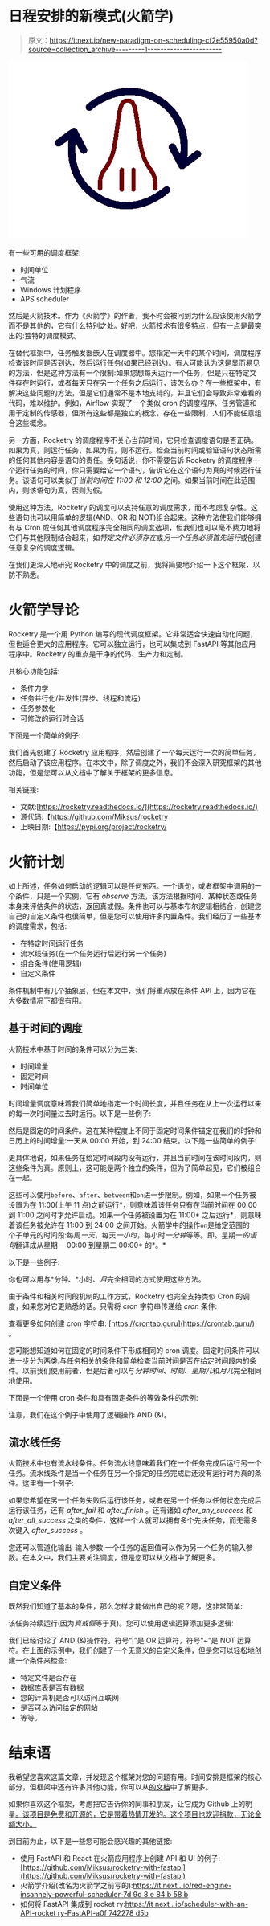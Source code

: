 # 日程安排的新模式(火箭学)

> 原文：<https://itnext.io/new-paradigm-on-scheduling-cf2e55950a0d?source=collection_archive---------1----------------------->

![](img/493031ecd870014f4500c993d0ff9d55.png)

有一些可用的调度框架:

*   时间单位
*   气流
*   Windows 计划程序
*   APS scheduler

然后是火箭技术。作为《火箭学》的作者，我不时会被问到为什么应该使用火箭学而不是其他的，它有什么特别之处。好吧，火箭技术有很多特点，但有一点是最突出的:独特的调度模式。

在替代框架中，任务触发器嵌入在调度器中。您指定一天中的某个时间，调度程序检查该时间是否到达，然后运行任务(如果已经到达)。有人可能认为这是显而易见的方法，但是这种方法有一个限制:如果您想每天运行一个任务，但是只在特定文件存在时运行，或者每天只在另一个任务之后运行，该怎么办？在一些框架中，有解决这些问题的方法，但是它们通常不是本地支持的，并且它们会导致非常难看的代码，难以维护。例如，Airflow 实现了一个类似 cron 的调度程序、任务管道和用于定制的传感器，但所有这些都是独立的概念，存在一些限制，人们不能任意组合这些概念。

另一方面，Rocketry 的调度程序不关心当前时间，它只检查调度语句是否正确。如果为真，则运行任务，如果为假，则不运行。检查当前时间或验证语句状态所需的任何其他内容是语句的责任。换句话说，你不需要告诉 Rocketry 的调度程序一个运行任务的时间，你只需要给它一个语句，告诉它在这个语句为真的时候运行任务。该语句可以类似于*当前时间在 11:00 和 12:00* 之间。如果当前时间在此范围内，则该语句为真，否则为假。

使用这种方法，Rocketry 的调度可以支持任意的调度需求，而不考虑复杂性。这些语句也可以用简单的逻辑(AND、OR 和 NOT)组合起来。这种方法使我们能够拥有与 Cron 或任何其他调度程序完全相同的调度选项，但我们也可以毫不费力地将它们与其他限制结合起来，如*特定文件必须存在*或*另一个任务必须首先运行*或创建任意复杂的调度逻辑。

在我们更深入地研究 Rocketry 中的调度之前，我将简要地介绍一下这个框架，以防不熟悉。

# 火箭学导论

Rocketry 是一个用 Python 编写的现代调度框架。它非常适合快速自动化问题，但也适合更大的应用程序。它可以独立运行，也可以集成到 FastAPI 等其他应用程序中。Rocketry 的重点是干净的代码、生产力和定制。

其核心功能包括:

*   条件力学
*   任务并行化/并发性(异步、线程和流程)
*   任务参数化
*   可修改的运行时会话

下面是一个简单的例子:

我们首先创建了 Rocketry 应用程序，然后创建了一个每天运行一次的简单任务，然后启动了该应用程序。在本文中，除了调度之外，我们不会深入研究框架的其他功能，但是您可以从文档中了解关于框架的更多信息。

相关链接:

*   文献:[https://rocketry.readthedocs.io/](https://rocketry.readthedocs.io/)
*   源代码:【https://github.com/Miksus/rocketry 
*   上映日期:【https://pypi.org/project/rocketry/ 

# 火箭计划

如上所述，任务如何启动的逻辑可以是任何东西。一个语句，或者框架中调用的一个条件，只是一个实例，它有 *observe* 方法，该方法根据时间、某种状态或任务本身来评估条件的状态，返回真或假。条件也可以与基本布尔逻辑相结合，创建您自己的自定义条件也很简单，但是您可以使用许多内置条件。我们经历了一些基本的调度需求，包括:

*   在特定时间运行任务
*   流水线任务(在一个任务运行后运行另一个任务)
*   组合条件(使用逻辑)
*   自定义条件

条件机制中有几个抽象层，但在本文中，我们将重点放在条件 API 上，因为它在大多数情况下都很有用。

## 基于时间的调度

火箭技术中基于时间的条件可以分为三类:

*   时间增量
*   固定时间
*   时间单位

时间增量调度意味着我们简单地指定一个时间长度，并且任务在从上一次运行以来的每一次时间量过去时运行。以下是一些例子:

然后是固定的时间条件。这在某种程度上不同于固定时间条件锚定在我们的时钟和日历上的时间增量:一天从 00:00 开始，到 24:00 结束。以下是一些简单的例子:

更具体地说，如果任务在给定时间段内没有运行，并且当前时间在该时间段内，则这些条件为真。原则上，这可能是两个独立的条件，但为了简单起见，它们被组合在一起。

这些可以使用`before`、`after`、`between`和`on`进一步限制。例如，如果一个任务被设置为在 11:00(上午 11 点)之前运行*，则意味着该任务只有在当前时间在 00:00 到 11:00 之间时才允许启动。如果一个任务被设置为在 11:00* 之后运行*，则意味着该任务被允许在 11:00 到 24:00 之间开始。火箭学中的操作`on`是给定范围的一个子单元的时间段:每周*一天*，每天*一小时*，每小时*一分钟*等等。即。星期一*的语句*翻译成从星期一 00:00 到星期二 00:00* 的*。*

以下是一些例子:

你也可以用与*分钟、*小时、*月*完全相同的方式使用这些方法。

由于条件和相关时间段机制的工作方式，Rocketry 也完全支持类似 Cron 的调度，如果您对它更熟悉的话。只需将 cron 字符串传递给 *cron* 条件:

查看更多如何创建 cron 字符串: [https://crontab.guru](https://crontab.guru/) 。

您可能想知道如何在固定的时间条件下形成相同的 cron 调度。固定时间条件可以进一步分为两类:与任务相关的条件和简单检查当前时间是否在给定时间段内的条件。以前我们使用前者，但是后者可以与*分钟时间*、*时刻*、*星期几*和*月几*完全相同地使用。

下面是一个使用 cron 条件和具有固定条件的等效条件的示例:

注意，我们在这个例子中使用了逻辑操作 AND (&)。

## 流水线任务

火箭技术中也有流水线条件。任务流水线意味着我们在一个任务完成后运行另一个任务。流水线条件是当一个任务在另一个指定的任务完成后还没有运行时为真的条件。这里有一个例子:

如果您希望在另一个任务失败后运行该任务，或者在另一个任务以任何状态完成后运行该任务，还有 *after_fail* 和 *after_finish* 。还有诸如 *after_any_success* 和 *after_all_success* 之类的条件，这样一个人就可以拥有多个先决任务，而无需多次键入 *after_success* 。

您还可以管道化输出-输入参数:一个任务的返回值可以作为另一个任务的输入参数。在本文中，我们主要关注调度，但是您可以从文档中了解更多。

## 自定义条件

既然我们知道了基本的条件，那么怎样才能做出自己的呢？嗯，这非常简单:

该任务持续运行(因为*真或假*等于真)。您可以使用逻辑运算添加更多逻辑:

我们已经讨论了 AND (&)操作符。符号“|”是 OR 运算符，符号“~”是 NOT 运算符。在上面的示例中，我们创建了一个无意义的自定义条件，但是您可以轻松地创建一个条件来检查:

*   特定文件是否存在
*   数据库表是否有数据
*   您的计算机是否可以访问互联网
*   是否可以访问给定的网站
*   等等。

# 结束语

我希望您喜欢这篇文章，并发现这个框架对您的问题有用。时间安排是框架的核心部分，但框架中还有许多其他功能，你可以从[的文档](https://rocketry.readthedocs.io/)中了解更多。

如果你喜欢这个框架，考虑把它告诉你的同事和朋友，让它成为 Github 上的明星[。该项目是免费和开源的，它是带着热情开发的。这个项目也欢迎捐款，无论金额大小。](https://github.com/Miksus/rocketry)

到目前为止，以下是一些您可能会感兴趣的其他链接:

*   使用 FastAPI 和 React 在火箭应用程序上创建 API 和 UI 的例子:[https://github.com/Miksus/rocketry-with-fastapi](https://github.com/Miksus/rocketry-with-fastapi)
*   火箭学介绍(改名为火箭学之前写的):[https://it next . io/red-engine-insannely-powerful-scheduler-7d 9d 8 e 84 b 58 b](/red-engine-insanely-powerful-scheduler-7d9d8e84b58b)
*   如何将 FastAPI 集成到 rocket ry:[https://it next . io/scheduler-with-an-API-rocket ry-FastAPI-a0f 742278 d5b](/scheduler-with-an-api-rocketry-fastapi-a0f742278d5b)
